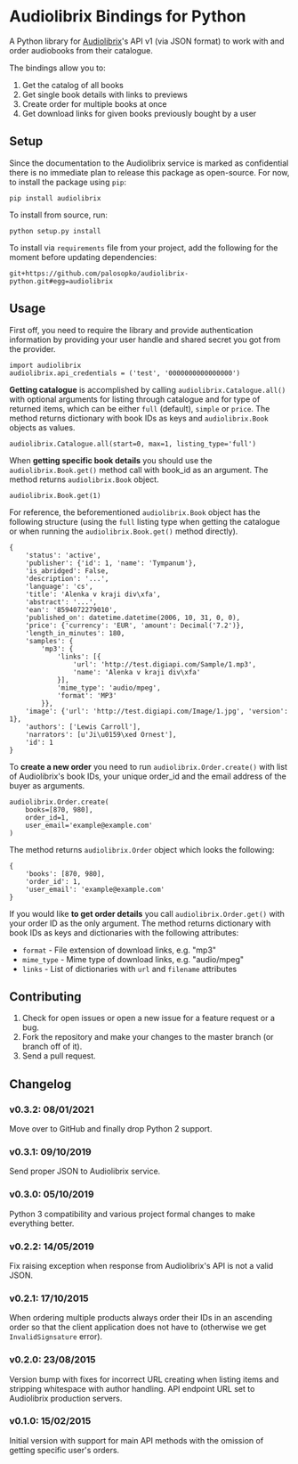 # Audiolibrix Bindings for Python

A Python library for [Audiolibrix](http://www.publixing.com/)'s API v1 (via JSON format) to work with and order audiobooks from their catalogue.

The bindings allow you to:

1.  Get the catalog of all books
2.  Get single book details with links to previews
3.  Create order for multiple books at once
4.  Get download links for given books previously bought by a user

## Setup

Since the documentation to the Audiolibrix service is marked as confidential there is no immediate plan to release this package as open-source. For now, to install the package using `pip`:

	pip install audiolibrix

To install from source, run:

	python setup.py install

To install via `requirements` file from your project, add the following for the moment before updating dependencies:

	git+https://github.com/palosopko/audiolibrix-python.git#egg=audiolibrix

## Usage

First off, you need to require the library and provide authentication information by providing your user handle and shared secret you got from the provider.

	import audiolibrix
	audiolibrix.api_credentials = ('test', '0000000000000000')

**Getting catalogue** is accomplished by calling `audiolibrix.Catalogue.all()` with optional arguments for listing through catalogue and for type of returned items, which can be either `full` (default), `simple` or `price`. The method returns dictionary with book IDs as keys and `audiolibrix.Book` objects as values.

	audiolibrix.Catalogue.all(start=0, max=1, listing_type='full')

When **getting specific book details** you should use the `audiolibrix.Book.get()` method call with book_id as an argument. The method returns `audiolibrix.Book` object.

	audiolibrix.Book.get(1)

For reference, the beforementioned `audiolibrix.Book` object has the following structure (using the `full` listing type when getting the catalogue or when running the `audiolibrix.Book.get()` method directly).

	{
	    'status': 'active',
	    'publisher': {'id': 1, 'name': 'Tympanum'},
	    'is_abridged': False,
	    'description': '...',
	    'language': 'cs',
	    'title': 'Alenka v kraji div\xfa',
	    'abstract': '...',
	    'ean': '8594072279010',
	    'published_on': datetime.datetime(2006, 10, 31, 0, 0),
	    'price': {'currency': 'EUR', 'amount': Decimal('7.2')},
	    'length_in_minutes': 180,
	    'samples': {
	        'mp3': {
	            'links': [{
	                'url': 'http://test.digiapi.com/Sample/1.mp3',
	                'name': 'Alenka v kraji div\xfa'
	            }],
	            'mime_type': 'audio/mpeg',
	            'format': 'MP3'
	        }},
	    'image': {'url': 'http://test.digiapi.com/Image/1.jpg', 'version': 1},
	    'authors': ['Lewis Carroll'],
	    'narrators': [u'Ji\u0159\xed Ornest'],
	    'id': 1
	}

To **create a new order** you need to run `audiolibrix.Order.create()` with list of Audiolibrix's book IDs, your unique order_id and the email address of the buyer as arguments.

	audiolibrix.Order.create(
	    books=[870, 980],
	    order_id=1,
	    user_email='example@example.com'
	)

The method returns `audiolibrix.Order` object which looks the following:

	{
	    'books': [870, 980],
	    'order_id': 1,
	    'user_email': 'example@example.com'
	}

If you would like **to get order details** you call `audiolibrix.Order.get()` with your order ID as the only argument. The method returns dictionary with book IDs as keys and dictionaries with the following attributes:

- `format` - File extension of download links, e.g. "mp3"
- `mime_type` - Mime type of download links, e.g. "audio/mpeg"
- `links` - List of dictionaries with `url` and `filename` attributes

## Contributing

1.  Check for open issues or open a new issue for a feature request or a bug.
2.  Fork the repository and make your changes to the master branch (or branch off of it).
3.  Send a pull request.

## Changelog

### v0.3.2: 08/01/2021

Move over to GitHub and finally drop Python 2 support.

### v0.3.1: 09/10/2019

Send proper JSON to Audiolibrix service.

### v0.3.0: 05/10/2019

Python 3 compatibility and various project formal changes to make everything better.

### v0.2.2: 14/05/2019

Fix raising exception when response from Audiolibrix's API is not a valid JSON.

### v0.2.1: 17/10/2015

When ordering multiple products always order their IDs in an ascending order so that the client application does not have to (otherwise we get `InvalidSignsature` error).

### v0.2.0: 23/08/2015

Version bump with fixes for incorrect URL creating when listing items and stripping whitespace with author handling. API endpoint URL set to Audiolibrix production servers.

### v0.1.0: 15/02/2015

Initial version with support for main API methods with the omission of getting specific user's orders.
